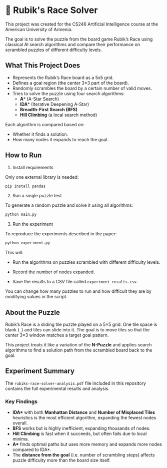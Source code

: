 # 🧩 Rubik's Race Solver

This project was created for the CS246 Artificial Intelligence course at the American University of Armenia.

The goal is to solve the puzzle from the board game Rubik’s Race using classical AI search algorithms and compare their performance on scrambled puzzles of different difficulty levels.


## What This Project Does

- Represents the Rubik’s Race board as a 5x5 grid.
- Defines a goal region (the center 3×3 part of the board).
- Randomly scrambles the board by a certain number of valid moves.
- Tries to solve the puzzle using four search algorithms:
  - **A*** (A-Star Search)
  - **IDA*** (Iterative Deepening A-Star)
  - **Breadth-First Search (BFS)**
  - **Hill Climbing** (a local search method)

Each algorithm is compared based on:
- Whether it finds a solution.
- How many nodes it expands to reach the goal.

## How to Run

1. Install requirements

Only one external library is needed:

```bash
pip install pandas
```

2. Run a single puzzle test

To generate a random puzzle and solve it using all algorithms:

```bash
python main.py
```

3. Run the experiment

To reproduce the experiments described in the paper:

```bash
python experiment.py
```

This will:

- Run the algorithms on puzzles scrambled with different difficulty levels.

- Record the number of nodes expanded.

- Save the results to a CSV file called `experiment_results.csv`.

You can change how many puzzles to run and how difficult they are by modifying values in the script.


## About the Puzzle

Rubik’s Race is a sliding tile puzzle played on a 5×5 grid. One tile space is blank (`_`) and tiles can slide into it. The goal is to move tiles so that the center 3×3 window matches a target goal pattern.

This project treats it like a variation of the **N-Puzzle** and applies search algorithms to find a solution path from the scrambled board back to the goal.



## Experiment Summary

The `rubiks-race-solver-analysis.pdf` file included in this repository contains the full experimental results and analysis.

### Key Findings

- **IDA\*** with both **Manhattan Distance** and **Number of Misplaced Tiles** heuristics is the most efficient algorithm, expanding the fewest nodes overall.
- **BFS** works but is highly inefficient, expanding thousands of nodes.
- **Hill Climbing** is fast when it succeeds, but often fails due to local minima.
- **A\*** finds optimal paths but uses more memory and expands more nodes compared to IDA\*.
- The **distance from the goal** (i.e. number of scrambling steps) affects puzzle difficulty more than the board size itself.
